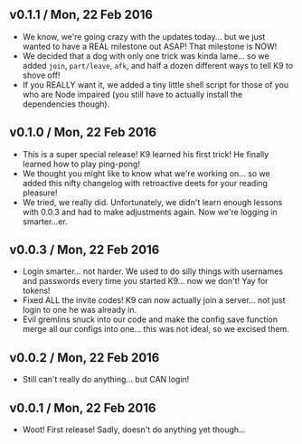 ## v0.1.1 / Mon, 22 Feb 2016
* We know, we're going crazy with the updates today... but we just wanted to have a REAL milestone out ASAP! That milestone is NOW!
* We decided that a dog with only one trick was kinda lame... so we added `join`, `part/leave`, `afk`, and half a dozen different ways to tell K9 to shove off!
* If you REALLY want it, we added a tiny little shell script for those of you who are Node impaired (you still have to actually install the dependencies though).

## v0.1.0 / Mon, 22 Feb 2016
* This is a super special release! K9 learned his first trick! He finally learned how to play ping-pong!
* We thought you might like to know what we're working on... so we added this nifty changelog with retroactive deets for your reading pleasure!
* We tried, we really did. Unfortunately, we didn't learn enough lessons with 0.0.3 and had to make adjustments again. Now we're logging in smarter...er.

## v0.0.3 / Mon, 22 Feb 2016
* Login smarter... not harder. We used to do silly things with usernames and passwords every time you started K9... now we don't! Yay for tokens!
* Fixed ALL the invite codes! K9 can now actually join a server... not just login to one he was already in.
* Evil gremlins snuck into our code and make the config save function merge all our configs into one... this was not ideal, so we excised them.

## v0.0.2 / Mon, 22 Feb 2016
* Still can't really do anything... but CAN login!

## v0.0.1 / Mon, 22 Feb 2016
* Woot! First release! Sadly, doesn't do anything yet though...
